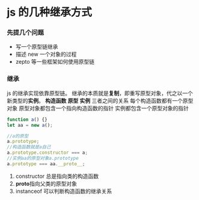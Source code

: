 # js 的几种继承方式

### 先提几个问题

- 写一个原型链继承
- 描述 new 一个对象的过程
- zepto 等一些框架如何使用原型链

### 继承

js 的继承实现依靠原型链。
继承的本质就是**复制**，即重写原型对象，代之以一个新类型的**实例**。
**构造函数** **原型** **实例** 三者之间的关系
每个构造函数都有一个原型对象
原型对象都包含一个指向构造函数的指针
实例都包含一个原型对象的指针

```javascript
function a() {}
let aa = new a();

//a的原型
a.prototype;
//构造函数就是a自己
a.prototype.constructor === a;
//实例aa的原型对象a.prototype
a.prototype === aa.__proto__;
```

1. constructor 总是指向类的构造函数
2. **proto**指向父类的原型对象
3. instanceof 可以判断构造函数的继承关系
